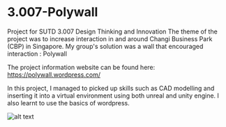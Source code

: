# 3.007-Polywall

Project for SUTD 3.007 Design Thinking and Innovation
The theme of the project was to increase interaction in and around Changi Business Park (CBP) in Singapore.
My group's solution was a wall that encouraged interaction : Polywall

The project information website can be found here: https://polywall.wordpress.com/

In this project, I managed to picked up skills such as CAD modelling and inserting it into a virtual environment using both unreal and unity engine.
I also learnt to use the basics of wordpress.

![alt text](https://i.imgur.com/7gGijgn.jpg)
